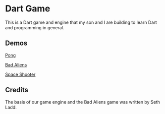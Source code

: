 Dart Game
=========

This is a Dart game and engine that my son and I are building to learn Dart and programming in general.

Demos
-----

 [Pong](http://ejsmith.github.com/DartGame/Content/Pong/index.html)
 
 [Bad Aliens](http://ejsmith.github.com/DartGame/Content/BadAliens/index.html)
 
 [Space Shooter](https://ejsmith.github.com/DartGame/Content/SpaceShooter/index.html)

Credits
-------

The basis of our game engine and the Bad Aliens game was written by Seth Ladd.